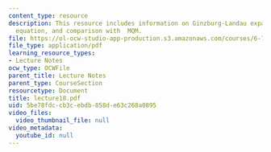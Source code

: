 ```yaml
---
content_type: resource
description: This resource includes information on Ginzburg-Landau expansion, Ginzburg-Landau
  equation, and comparison with  MQM.
file: https://ol-ocw-studio-app-production.s3.amazonaws.com/courses/6-763-applied-superconductivity-fall-2005/5be78fdccb3cebdb858de63c268a0895_lecture18.pdf
file_type: application/pdf
learning_resource_types:
- Lecture Notes
ocw_type: OCWFile
parent_title: Lecture Notes
parent_type: CourseSection
resourcetype: Document
title: lecture18.pdf
uid: 5be78fdc-cb3c-ebdb-858d-e63c268a0895
video_files:
  video_thumbnail_file: null
video_metadata:
  youtube_id: null
---
```

